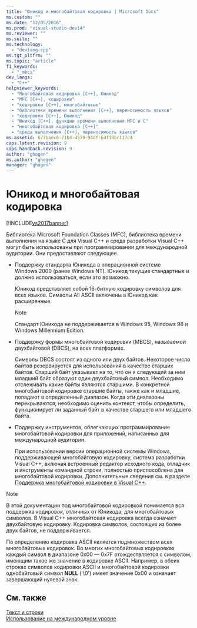 ```yaml
---
title: "Юникод и многобайтовая кодировка | Microsoft Docs"
ms.custom: ""
ms.date: "12/05/2016"
ms.prod: "visual-studio-dev14"
ms.reviewer: ""
ms.suite: ""
ms.technology: 
  - "devlang-cpp"
ms.tgt_pltfrm: ""
ms.topic: "article"
f1_keywords: 
  - "_mbcs"
dev_langs: 
  - "C++"
helpviewer_keywords: 
  - "Многобайтовая кодировка [C++], Юникод"
  - "MFC [C++], кодировки"
  - "кодировки [C++], многобайтовые"
  - "библиотеки времени выполнения [C++], переносимость языков"
  - "кодировки [C++], Юникод"
  - "Юникод [C++], функции времени выполнения MFC и C"
  - "многобайтовая кодировка [C++]"
  - "среда выполнения [C++], переносимость языков"
ms.assetid: 677baec6-71b4-4579-94df-64f18bc117c4
caps.latest.revision: 9
caps.handback.revision: 9
author: "ghogen"
ms.author: "ghogen"
manager: "ghogen"
---
```

# Юникод и многобайтовая кодировка
[!INCLUDE[vs2017banner](../assembler/inline/includes/vs2017banner.md)]

Библиотека Microsoft Foundation Classes \(MFC\), библиотека времени выполнения на языке С для Visual C\+\+ и среда разработки Visual C\+\+ могут быть использованы при программировании для международной аудитории.  Они предоставляют следующее.  
  
-   Поддержку стандарта Юникода в операционной системе Windows 2000 \(ранее Windows NT\).  Юникод текущие стандартные и должно использоваться, если это возможно.  
  
     Юникод представляет собой 16\-битную кодировку символов для всех языков.  Символы All ASCII включены в Юникод как расширенные.  
  
    > [!NOTE]
    >  Стандарт Юникода не поддерживается в Windows 95, Windows 98 и Windows Millennium Edition.  
  
-   Поддержку формы многобайтовой кодировки \(MBCS\), называемой двухбайтовой \(DBCS\), на всех платформах.  
  
     Символы DBCS состоят из одного или двух байтов.  Некоторое число байтов резервируется для использования в качестве старших байтов.  Старший байт указывает на то, что он и следующий за ним младший байт образуют один двухбайтовый символ.  Необходимо отслеживать какие байты являются старшими.  В конкретной многобайтовой кодировке старшие байты, также как и младшие, попадают в определенный диапазон.  Когда эти диапазоны перекрываются, необходимо оценить контекст, чтобы определить, функционирует ли заданный байт в качестве старшего или младшего байта.  
  
-   Поддержку инструментов, облегчающих программирование многобайтовой кодировки для приложений, написанных для международной аудитории.  
  
     При использовании версии операционной системы Windows, поддерживающей многобайтовую кодировку, система разработки Visual C\+\+, включая встроенный редактор исходного кода, отладчик и инструменты командной строки, полностью приспособлена для многобайтовой кодировки.  Дополнительные сведения см. в разделе [Поддержка многобайтовой кодировки в Visual C\+\+](../text/mbcs-support-in-visual-cpp.md).  
  
> [!NOTE]
>  В этой документации под многобайтовой кодировкой понимается вся поддержка кодировок, отличных от Юникода, для многобайтовых символов.  В Visual C\+\+ многобайтовая кодировка всегда означает двухбайтовую кодировку.  Кодировка символов, состоящих из более двух байтов, не поддерживается.  
  
 По определению кодировка ASCII является подмножеством всех многобайтовых кодировок.  Во многих многобайтовых кодировках каждый символ в диапазоне 0x00 — 0x7F отождествляется с символом, имеющим такое же значение в кодировке ASCII.  Например, в обеих строках символов кодировки ASCII и многобайтовой кодировки однобайтовый символ **NULL** \('\\0'\) имеет значение 0x00 и означает завершающий нулевой знак.  
  
## См. также  
 [Текст и строки](../text/text-and-strings-in-visual-cpp.md)   
 [Использование на международном уровне](../text/international-enabling.md)
